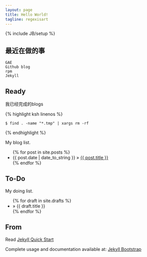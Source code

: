 ```yaml
---
layout: page
title: Hello World!
tagline: regexisart
---
```

{% include JB/setup %}

## 最近在做的事

    GAE
    Github blog
    rpm
    Jekyll

    
## Ready
我已经完成的blogs 

{% highlight ksh linenos %}

    $ find . -name "*.tmp" | xargs rm -rf

{% endhighlight %}

My blog list.

<ul class="posts">
  {% for post in site.posts %}
    <li><span>{{ post.date | date_to_string }}</span> &raquo; <a href="{{ BASE_PATH }}{{ post.url }}">{{ post.title }}</a></li>
  {% endfor %}
</ul>

## To-Do
My doing list.

<ul class="posts">
  {% for draft in site.drafts %}
    <li> &raquo; <span>{{ draft.title }}</span></li>
  {% endfor %}
</ul>

## From

Read [Jekyll Quick Start](http://jekyllbootstrap.com/usage/jekyll-quick-start.html)

Complete usage and documentation available at: [Jekyll Bootstrap](http://jekyllbootstrap.com)

